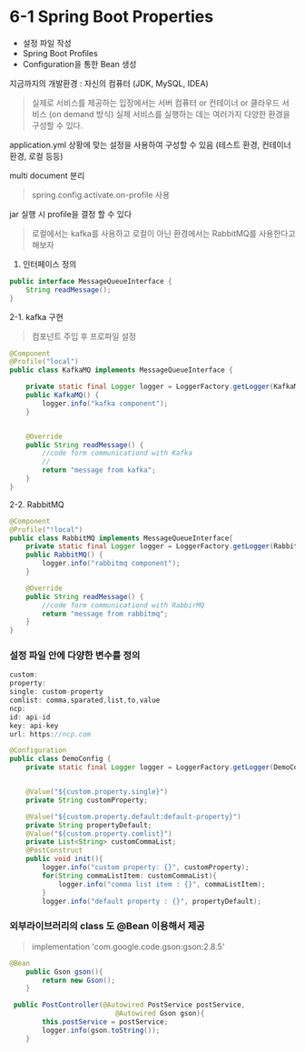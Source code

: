 # 6-1 Spring Boot Properties
- 설정 파일 작성
- Spring Boot Profiles
- Configuration을 통한 Bean 생성

지금까지의 개발환경 : 자신의 컴퓨터 (JDK, MySQL, IDEA)

>실제로 서비스를 제공하는 입장에서는 
서버 컴퓨터 or 컨테이너 or 클라우드 서비스 (on demand 방식)
실제 서비스를 실행하는 데는 여러가지 다양한 환경을 구성할 수 있다.

application.yml 
상황에 맞는 설정을 사용하여 구성할 수 있음 (테스트 환경, 컨테이너환경, 로컬 등등)

multi document 분리 
>spring.config.activate.on-profile 사용

jar 실행 시 profile을 결정 할 수 있다
> 로컬에서는 kafka를 사용하고 로컬이 아닌 환경에서는 RabbitMQ를 사용한다고 해보자 
1. 인터페이스 정의
~~~java
public interface MessageQueueInterface {
    String readMessage();
}
~~~
2-1. kafka 구현
> 컴포넌트 주입 후 프로파일 설정
~~~java
@Component
@Profile("local")
public class KafkaMQ implements MessageQueueInterface {

    private static final Logger logger = LoggerFactory.getLogger(KafkaMQ.class);
    public KafkaMQ() {
        logger.info("kafka component");
    }


    @Override
    public String readMessage() {
        //code form communicationd with Kafka
        //
        return "message from kafka";
    }
}

~~~
2-2. RabbitMQ 
~~~java
@Component
@Profile("!local")
public class RabbitMQ implements MessageQueueInterface{
    private static final Logger logger = LoggerFactory.getLogger(RabbitMQ.class);
    public RabbitMQ() {
        logger.info("rabbitmq component");
    }

    @Override
    public String readMessage() {
        //code form communicationd with RabbirMQ
        return "message from rabbitmq";
    }
}

~~~

### 설정 파일 안에 다양한 변수를 정의 

~~~java
custom:
property:
single: custom-property
comlist: comma,sparated,list,to,value
ncp:
id: api-id
key: api-key
url: https://ncp.com
~~~

~~~java
@Configuration
public class DemoConfig {
    private static final Logger logger = LoggerFactory.getLogger(DemoConfig.class);


    @Value("${custom.property.single}")
    private String customProperty;

    @Value("${custom.property.default:default-property}")
    private String propertyDefault;
    @Value("${custom.property.comlist}")
    private List<String> customCommaList;
    @PostConstruct
    public void init(){
        logger.info("custom property: {}", customProperty);
        for(String commaListItem: customCommaList){
            logger.info("comma list item : {}", commaListItem);
        }
        logger.info("default property : {}", propertyDefault);
~~~

### 외부라이브러리의 class 도 @Bean 이용해서 제공 
> implementation 'com.google.code.gson:gson:2.8.5'
~~~java
@Bean
    public Gson gson(){
        return new Gson();
    }
~~~

~~~ java
 public PostController(@Autowired PostService postService,
                          @Autowired Gson gson){
        this.postService = postService;
        logger.info(gson.toString());
    }

~~~
